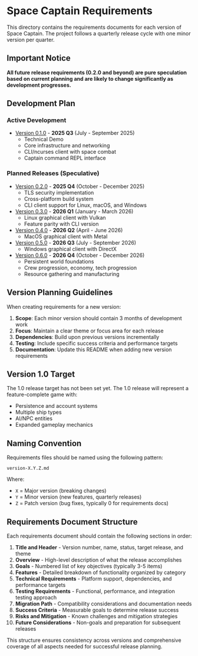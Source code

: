 # Space Captain Requirements

This directory contains the requirements documents for each version of Space Captain. The project follows a quarterly release cycle with one minor version per quarter.

## Important Notice

**All future release requirements (0.2.0 and beyond) are pure speculation based on current planning and are likely to change significantly as development progresses.**

## Development Plan

### Active Development
- [Version 0.1.0](version-0.1.0.md) - **2025 Q3** (July - September 2025)
  - Technical Demo
  - Core infrastructure and networking
  - CLI/ncurses client with space combat
  - Captain command REPL interface

### Planned Releases (Speculative)
- [Version 0.2.0](version-0.2.0.md) - **2025 Q4** (October - December 2025)
  - TLS security implementation
  - Cross-platform build system
  - CLI client support for Linux, macOS, and Windows
- [Version 0.3.0](version-0.3.0.md) - **2026 Q1** (January - March 2026)
  - Linux graphical client with Vulkan
  - Feature parity with CLI version
- [Version 0.4.0](version-0.4.0.md) - **2026 Q2** (April - June 2026)
  - MacOS graphical client with Metal
- [Version 0.5.0](version-0.5.0.md) - **2026 Q3** (July - September 2026)
  - Windows graphical client with DirectX
- [Version 0.6.0](version-0.6.0.md) - **2026 Q4** (October - December 2026)
  - Persistent world foundations
  - Crew progression, economy, tech progression
  - Resource gathering and manufacturing

## Version Planning Guidelines

When creating requirements for a new version:

1. **Scope**: Each minor version should contain 3 months of development work
2. **Focus**: Maintain a clear theme or focus area for each release
3. **Dependencies**: Build upon previous versions incrementally
4. **Testing**: Include specific success criteria and performance targets
5. **Documentation**: Update this README when adding new version requirements

## Version 1.0 Target

The 1.0 release target has not been set yet. The 1.0 release will represent a feature-complete game with:
- Persistence and account systems
- Multiple ship types
- AI/NPC entities
- Expanded gameplay mechanics

## Naming Convention

Requirements files should be named using the following pattern:
```
version-X.Y.Z.md
```

Where:
- `X` = Major version (breaking changes)
- `Y` = Minor version (new features, quarterly releases)
- `Z` = Patch version (bug fixes, typically 0 for requirements docs)

## Requirements Document Structure

Each requirements document should contain the following sections in order:

1. **Title and Header** - Version number, name, status, target release, and theme
2. **Overview** - High-level description of what the release accomplishes
3. **Goals** - Numbered list of key objectives (typically 3-5 items)
4. **Features** - Detailed breakdown of functionality organized by category
5. **Technical Requirements** - Platform support, dependencies, and performance targets
6. **Testing Requirements** - Functional, performance, and integration testing approach
7. **Migration Path** - Compatibility considerations and documentation needs
8. **Success Criteria** - Measurable goals to determine release success
9. **Risks and Mitigation** - Known challenges and mitigation strategies
10. **Future Considerations** - Non-goals and preparation for subsequent releases

This structure ensures consistency across versions and comprehensive coverage of all aspects needed for successful release planning.